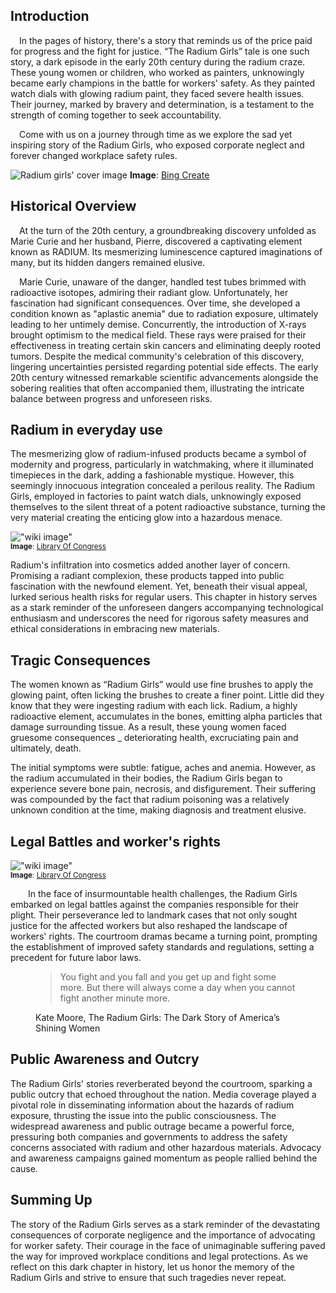 ## Introduction

&emsp;In the pages of history, there's a story that reminds us of the price paid for progress and the fight for justice. 
“The Radium Girls” tale is one such story, a dark episode in the early 20th century during the radium craze. 
These young women or children, who worked as painters, unknowingly became early champions in the battle for workers' safety. 
As they painted watch dials with glowing radium paint, they faced severe health issues. 
Their journey, marked by bravery and determination, is a testament to the strength of coming together to seek accountability.

&emsp;Come with us on a journey through time as we explore the sad yet inspiring story of the Radium Girls, who exposed corporate neglect and forever changed workplace safety rules.

![Radium girls' cover image](https://almondcove.in/content/blogs/2024/from-radiance-to-ruination/assets/header.webp)
**Image**: [Bing Create](https://www.bing.com/images/create)

## Historical Overview

&emsp;At the turn of the 20th century, a groundbreaking discovery unfolded as Marie Curie and her husband, Pierre, discovered a captivating element known as RADIUM. 
Its mesmerizing luminescence captured imaginations of many, but its hidden dangers remained elusive.


&emsp;Marie Curie, unaware of the danger, handled test tubes brimmed with radioactive isotopes, admiring their radiant glow. 
Unfortunately, her fascination had significant consequences. 
Over time, she developed a condition known as "aplastic anemia" due to radiation exposure, ultimately leading to her untimely demise. 
Concurrently, the introduction of X-rays brought optimism to the medical field. 
These rays were praised for their effectiveness in treating certain skin cancers and eliminating deeply rooted tumors. 
Despite the medical community's celebration of this discovery, lingering uncertainties persisted regarding potential side effects. 
The early 20th century witnessed remarkable scientific advancements alongside the sobering realities that often accompanied them, illustrating the intricate balance between progress and unforeseen risks.

## Radium in everyday use

The mesmerizing glow of radium-infused products became a symbol of modernity and progress, particularly in watchmaking, where it illuminated timepieces in the dark, adding a fashionable mystique. However, this seemingly innocuous integration concealed a perilous reality. The Radium Girls, employed in factories to paint watch dials, unknowingly exposed themselves to the silent threat of a potent radioactive substance, turning the very material creating the enticing glow into a hazardous menace.

!["wiki image"](https://womenslibrary.org.uk/gwl_wp/wp-content/uploads/2017/11/1bpWjzNSPcY9ats0mhKug2Q-644x456.jpeg)
<small>  
**Image**: [Library Of Congress](https://womenslibrary.org.uk/gwl_wp/wp-content/uploads/2017/11/1bpWjzNSPcY9ats0mhKug2Q-644x456.jpeg)
</small>

Radium's infiltration into cosmetics added another layer of concern. Promising a radiant complexion, these products tapped into public fascination with the newfound element. Yet, beneath their visual appeal, lurked serious health risks for regular users. This chapter in history serves as a stark reminder of the unforeseen dangers accompanying technological enthusiasm and underscores the need for rigorous safety measures and ethical considerations in embracing new materials.

## Tragic Consequences

The women known as “Radium Girls” would use fine brushes to apply the glowing paint, often licking the brushes to create a finer point. 
Little did they know that they were ingesting radium with each lick. Radium, a highly radioactive element, accumulates in the bones, emitting alpha particles that damage surrounding tissue. As a result, these young 
women faced gruesome consequences _ deteriorating health, excruciating pain and ultimately, death.



The initial symptoms were subtle: fatigue, aches and anemia. However, as the radium accumulated in their bodies, the Radium Girls began to experience severe bone pain, necrosis, and disfigurement. Their suffering was compounded by the fact that radium poisoning was a relatively unknown condition at the time, making diagnosis and treatment elusive.


## Legal Battles and worker's rights

!["wiki image"](https://www.nist.gov/sites/default/files/images/2022/03/07/Damon%20Aug%2013%2C%201920_0.jpg)
<small>  
**Image**: [Library Of Congress](https://blogs.loc.gov/headlinesandheroes/2019/03/radium-girls-living-dead-women/)
</small>





&ensp;&ensp;&ensp;&ensp;In the face of insurmountable health challenges, the Radium Girls embarked on legal battles against the companies responsible for their plight. Their perseverance led to landmark cases that not only sought justice for the affected workers but also reshaped the landscape of workers' rights. The courtroom dramas became a turning point, prompting the establishment of improved safety standards and regulations, setting a precedent for future labor laws.


<div class="card border-0 bg-gray mb-3">
    <div class="card-body">
    <figure>
        <blockquote class="blockquote">
        <p>
            You fight and you fall and you get up and fight some more. But there will always come a day when you cannot fight another minute more.
        </p>
        </blockquote>
        <figcaption class="blockquote-footer">
            Kate Moore, The Radium Girls: The Dark Story of America’s Shining Women
        </figcaption>
    </figure>
    </div>
</div>

## Public Awareness and Outcry

The Radium Girls' stories reverberated beyond the courtroom, sparking a public outcry that echoed throughout the nation. Media coverage played a pivotal role in disseminating information about the hazards of radium exposure, thrusting the issue into the public consciousness. The widespread awareness and public outrage became a powerful force, pressuring both companies and governments to address the safety concerns associated with radium and other hazardous materials. Advocacy and awareness campaigns gained momentum as people rallied behind the cause.

## Summing Up

The story of the Radium Girls serves as a stark reminder of the devastating consequences of corporate negligence and the importance of advocating for worker safety. Their courage in the face of unimaginable suffering paved the way for improved workplace conditions and legal protections. As we reflect on this dark chapter in history, let us honor the memory of the Radium Girls and strive to ensure that such tragedies never repeat.

